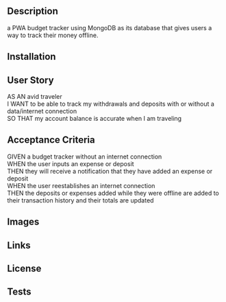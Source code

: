 ## Description
a PWA budget tracker using MongoDB as its database that gives users a way to track their money offline.

## Installation

## User Story

AS AN avid traveler <br>
I WANT to be able to track my withdrawals and deposits with or without a data/internet connection <br>
SO THAT my account balance is accurate when I am traveling 

## Acceptance Criteria

GIVEN a budget tracker without an internet connection <br>
WHEN the user inputs an expense or deposit <br>
THEN they will receive a notification that they have added an expense or deposit <br>
WHEN the user reestablishes an internet connection <br>
THEN the deposits or expenses added while they were offline are added to their  transaction history and their totals are updated

## Images

## Links

## License

## Tests 





